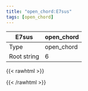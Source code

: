 ```yaml
---
title: "open_chord:E7sus"
tags: [open_chord]
---
```


|E7sus|open_chord|
|---|---|
|Type|open_chord|
|Root string|6|
{{< rawhtml >}}
<div class="container"></div>
<script>
const selector = '#container';
const chord = new ChordBox(selector);
chord.draw((new String("020200")));
</script>
{{< /rawhtml >}}
